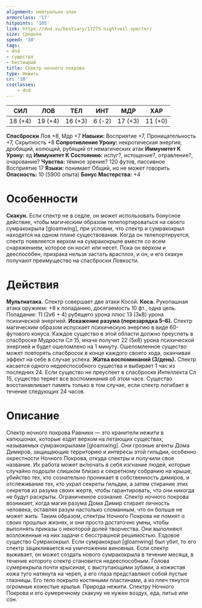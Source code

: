 ```yaml
---
alignment: нейтрально-злая
armorclass: '17'
hitpoints: '105'
link: https://dnd.su/bestiary/17275-nightveil-specter/
size: Средняя
speed: '30'
tags:
- dnd
- существо
- бестиарий
title: Спектр ночного покрова
type: Нежить
cr: '10'
cssclasses:
    - dnd
---
```



| СИЛ | ЛОВ | ТЕЛ | ИНТ | МДР | ХАР |
|---|---|---|---|---|---|
| 18 (+4) | 19 (+4) | 16 (+3) | 6 (-2) | 17 (+3) | 11 (+0) |
**Спасброски** Лов +8, Мдр +7
**Навыки:** Восприятие +7, Проницательность +7, Скрытность +8
**Сопротивление Урону:** некротическая энергия; дробящий, колющий, рубящий от немагических атак
**Иммунитет К Урону:** яд
**Иммунитет К Состоянию:** испуг?, истощение?, отравление?, очарование?
**Чувства:** тёмное зрение? 120 футов, пассивное Восприятие 17
**Языки:** понимает Общий, но не может говорить
**Опасность:** 10 (5900 опыта)
**Бонус Мастерства:** +4


# Особенности
**Скакун.** Если спектр не в седле, он может использовать бонусное действие, чтобы магическим образом телепортироваться на своего сумракокрыла [gloamwing], при условии, что спектр и сумракокрыл находятся на одном плане существования. Когда он телепортируется, спектр появляется верхом на сумракокрыле вместе со всем снаряжением, которое он носит или несет. Пока он верхом и дееспособен, призрака нельзя застать врасплох, и он, и его скакун получают преимущество на спасброски Ловкости.


# Действия
**Мультиатака.** Спектр совершает две атаки Косой.
**Коса.** Рукопашная атака оружием: +8 к попаданию, досягаемость 10 фт., одна цель. Попадание: 11 (2к6 + 4) рубящего урона плюс 13 (3к8) урона психической энергией.
**Искажение разума (перезарядка 5–6).** Спектр магическим образом испускает психическую энергию в виде 60-футового конуса. Каждое существо в этой области должно преуспеть в спасброске Мудрости Сл 15, иначе получит 22 (5к8) урона психической энергией и будет ошеломлено на 1 минуту. Ошеломленное существо может повторять спасбросок в конце каждого своего хода, оканчивая эффект на себе в случае успеха.
**Жатва воспоминаний (3/день).** Спектр касается одного недееспособного существа и выбирает 1 час из последних 24. Если существо не преуспеет в спасброске Интеллекта Сл 15, существо теряет все воспоминания об этом часе. Существо восстанавливает память только в том случае, если спектр погибает в течение следующих 24 часов.


# Описание
Спектр ночного покрова Равники — это хранители нежити в капюшонах, которые ездят верхом на летающих существах, называемых сумракокрылами [gloamwing]. Они грозные агенты Дома Димиров, защищающие территорию и интересы этой гильдии, особенно окрестности Ночного Покрова, откуда спектры и получили свое название. Их работа может включать в себя изгнание людей, которые случайно подошли слишком близко к секретному собранию на крыше, убийство тех, кто сознательно проникает в собственность димиров, и отслеживание тех, кто украл секреты гильдии, а затем стирание этих секретов из разума своих жертв, чтобы гарантировать, что они никогда не будут раскрыты.  Ограниченное сознание. Спектр ночного покрова возникает, когда магия разума Дома Димир стирает личность человека, оставляя разум настолько сломанным, что он больше не может жить. Таким образом, спектры Ночного Покрова не помнят о своих прошлых жизнях, и они просто достаточно умны, чтобы выполнять приказы с некоторой долей творчества. Они выполняют возложенные на них задачи с бесстрашной решимостью. Ездовое существо Сумракокрыл. Если сумракокрыл [gloamwing] был убит, то его спектр зацикливается на уничтожении виновных. Если спектр выживает, он может создать нового сумракокрыла в течение месяца, в течение которого спектр становится недееспособным. Голова cумерекрыла почти крысиная, с выступающими зубами, а кожистая кожа туго натянута на череп, а его глаза представляют собой пустые глазницы. Его тело покрыто костяными пластинами, а из плеч тянутся огромные кожестые крылья. Природа нежити. Спектру Ночного Покрова и его сумеречному скакуну не нужен воздух, еда, питье или сон.
